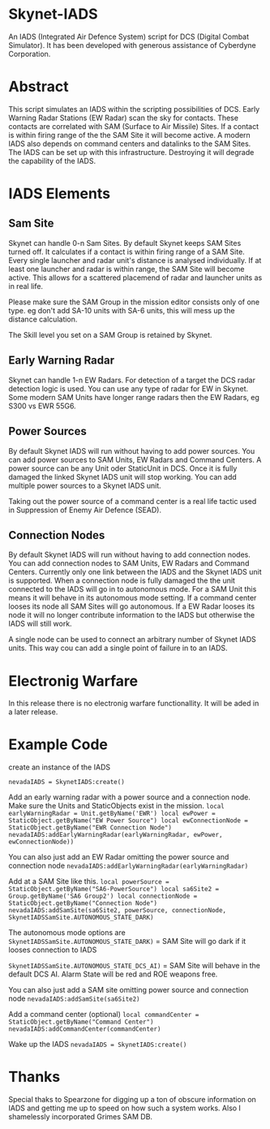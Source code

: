 # Skynet-IADS
An IADS (Integrated Air Defence System) script for DCS (Digital Combat Simulator). It has been developed with generous assistance of Cyberdyne Corporation.

# Abstract
This script simulates an IADS within the scripting possibilities of DCS. Early Warning Radar Stations (EW Radar) scan the sky for contacts. These contacts are correlated with SAM (Surface to Air Missile) Sites. If a contact is within firing range of the the SAM Site it will become active. A modern IADS also depends on command centers and datalinks to the SAM Sites. The IADS can be set up with this infrastructure. Destroying it will degrade the capability of the IADS.

# IADS Elements

## Sam Site
Skynet can handle 0-n Sam Sites. By default Skynet keeps SAM Sites turned off. It calculates if a contact is within firing range of a SAM Site. Every single launcher and radar unit's distance is analysed individually. If at least one launcher and radar is within range, the SAM Site will become active. This allows for a scattered placemend of radar and launcher units as in real life.

Please make sure the SAM Group in the mission editor consists only of one type. eg don't add SA-10 units with SA-6 units, this will mess up the distance calculation.

The Skill level you set on a SAM Group is retained by Skynet.

##  Early Warning Radar
Skynet can handle 1-n EW Radars. For detection of a target the DCS radar detection logic is used. You can use any type of radar for EW in Skynet. Some modern SAM Units have longer range radars then the EW Radars, eg S300 vs EWR 55G6.

##  Power Sources
By default Skynet IADS will run without having to add power sources. You can add power sources to SAM Units, EW Radars and Command Centers. A power source can be any Unit oder StaticUnit in DCS. Once it is fully damaged the linked Skynet IADS unit will stop working. You can add multiple power sources to a Skynet IADS unit.

Taking out the power source of a command center is a real life tactic used in Suppression of Enemy Air Defence (SEAD).

## Connection Nodes
By default Skynet IADS will run without having to add connection nodes. You can add connection nodes to SAM Units, EW Radars and Command Centers. Currently only one link between the IADS and the Skynet IADS unit is supported. When a connection node is fully damaged the the unit connected to the IADS will go in to autonomous mode. For a SAM Unit this means it will behave in its autonomous mode setting. If a command center looses its node all SAM Sites will go autonomous. If a EW Radar looses its node it will no longer contribute information to the IADS but otherwise the IADS will still work. 

A single node can be used to connect an arbitrary number of Skynet IADS units. This way cou can add a single point of failure in to an IADS.

# Electronig Warfare
In this release there is no electronig warfare functionallity. It will be aded in a later release.

#  Example Code
create an instance of the IADS

`nevadaIADS = SkynetIADS:create()`

Add an early warning radar with a power source and a connection node. Make sure the Units and StaticObjects exist in the mission.
`local earlyWarningRadar = Unit.getByName('EWR')
local ewPower = StaticObject.getByName("EW Power Source")
local ewConnectionNode = StaticObject.getByName("EWR Connection Node")
nevadaIADS:addEarlyWarningRadar(earlyWarningRadar, ewPower, ewConnectionNode))`

You can also just add an EW Radar omitting the power source and connection node
`nevadaIADS:addEarlyWarningRadar(earlyWarningRadar)`

Add at a SAM Site like this.
`local powerSource = StaticObject.getByName("SA6-PowerSource")
local sa6Site2 = Group.getByName('SA6 Group2')
local connectionNode = StaticObject.getByName("Connection Node")
nevadaIADS:addSamSite(sa6Site2, powerSource, connectionNode, SkynetIADSSamSite.AUTONOMOUS_STATE_DARK)`

The autonomous mode options are
`SkynetIADSSamSite.AUTONOMOUS_STATE_DARK)` = SAM Site will go dark if it looses connection to IADS

`SkynetIADSSamSite.AUTONOMOUS_STATE_DCS_AI)` = SAM Site will behave in the default DCS AI. Alarm State will be red and ROE weapons free.

You can also just add a SAM site omitting power source and connection node
`nevadaIADS:addSamSite(sa6Site2)`

Add a command center (optional)
`local commandCenter = StaticObject.getByName("Command Center")
nevadaIADS:addCommandCenter(commandCenter)`

Wake up the IADS
`nevadaIADS = SkynetIADS:create()`

# Thanks
Special thaks to Spearzone for digging up a ton of obscure information on IADS and getting me up to speed on how such a system works.
Also I shamelessly incorporated Grimes SAM DB.
